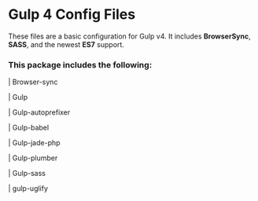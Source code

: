# Gulp 4 Config Files

These files are a basic configuration for Gulp v4. It includes **BrowserSync**, **SASS**, and the newest **ES7** support.

### This package includes the following:

| Browser-sync

| Gulp

| Gulp-autoprefixer

| Gulp-babel

| Gulp-jade-php

| Gulp-plumber

| Gulp-sass

| gulp-uglify
